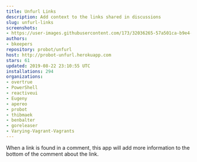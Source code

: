 ```yaml
---
title: Unfurl Links
description: Add context to the links shared in discussions
slug: unfurl-links
screenshots:
- https://user-images.githubusercontent.com/173/32036265-57a501ca-b9e4-11e7-9db3-52374fb7290c.png
authors:
- bkeepers
repository: probot/unfurl
host: http://probot-unfurl.herokuapp.com
stars: 61
updated: 2019-08-22 23:10:55 UTC
installations: 294
organizations:
- overtrue
- PowerShell
- reactiveui
- Eugeny
- apereo
- probot
- thibmaek
- benbalter
- goreleaser
- Varying-Vagrant-Vagrants
---
```


When a link is found in a comment, this app will add more information to the bottom of the comment about the link.
